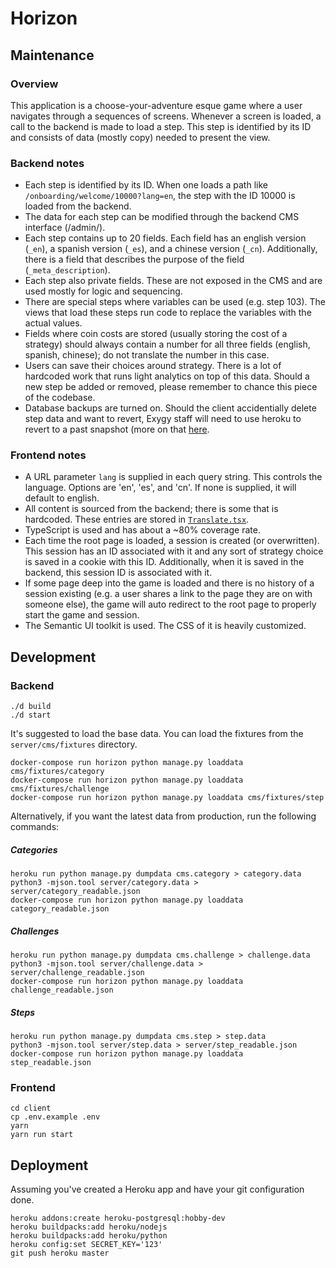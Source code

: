 # Horizon

## Maintenance

### Overview

This application is a choose-your-adventure esque game where a user navigates through a sequences of screens. Whenever a screen is loaded, a call to the backend is made to load a step. This step is identified by its ID and consists of data (mostly copy) needed to present the view. 

### Backend notes

* Each step is identified by its ID. When one loads a path like `/onboarding/welcome/10000?lang=en`, the step with the ID 10000 is loaded from the backend. 
* The data for each step can be modified through the backend CMS interface (/admin/). 
* Each step contains up to 20 fields. Each field has an english version (`_en`), a spanish version (`_es`), and a chinese version (`_cn`). Additionally, there is a field that describes the purpose of the field (`_meta_description`). 
* Each step also private fields. These are not exposed in the CMS and are used mostly for logic and sequencing.
* There are special steps where variables can be used (e.g. step 103). The views that load these steps run code to replace the variables with the actual values.
* Fields where coin costs are stored (usually storing the cost of a strategy) should always contain a number for all three fields (english, spanish, chinese); do not translate the number in this case.
* Users can save their choices around strategy. There is a lot of hardcoded work that runs light analytics on top of this data. Should a new step be added or removed, please remember to chance this piece of the codebase.
* Database backups are turned on. Should the client accidentially delete step data and want to revert, Exygy staff will need to use heroku to revert to a past snapshot (more on that [here](https://devcenter.heroku.com/articles/heroku-postgres-backups). 

### Frontend notes

* A URL parameter `lang` is supplied in each query string. This controls the language. Options are 'en', 'es', and 'cn'. If none is supplied, it will default to english. 
* All content is sourced from the backend; there is some that is hardcoded. These entries are stored in [`Translate.tsx`](/client/src/Translate.tsx). 
* TypeScript is used and has about a ~80% coverage rate.
* Each time the root page is loaded, a session is created (or overwritten). This session has an ID associated with it and any sort of strategy choice is saved in a cookie with this ID. Additionally, when it is saved in the backend, this session ID is associated with it.
* If some page deep into the game is loaded and there is no history of a session existing (e.g. a user shares a link to the page they are on with someone else), the game will auto redirect to the root page to properly start the game and session.
* The Semantic UI toolkit is used. The CSS of it is heavily customized.

## Development

### Backend

```
./d build
./d start
```

It's suggested to load the base data. You can load the fixtures from the `server/cms/fixtures` directory. 

```
docker-compose run horizon python manage.py loaddata cms/fixtures/category
docker-compose run horizon python manage.py loaddata cms/fixtures/challenge
docker-compose run horizon python manage.py loaddata cms/fixtures/step
```


Alternatively, if you want the latest data from production, run the following commands:

##### Categories

```
heroku run python manage.py dumpdata cms.category > category.data
python3 -mjson.tool server/category.data > server/category_readable.json
docker-compose run horizon python manage.py loaddata category_readable.json
```

##### Challenges

```
heroku run python manage.py dumpdata cms.challenge > challenge.data
python3 -mjson.tool server/challenge.data > server/challenge_readable.json
docker-compose run horizon python manage.py loaddata challenge_readable.json
```

##### Steps

```
heroku run python manage.py dumpdata cms.step > step.data
python3 -mjson.tool server/step.data > server/step_readable.json
docker-compose run horizon python manage.py loaddata step_readable.json
```

### Frontend
```
cd client
cp .env.example .env
yarn
yarn run start
```

## Deployment

Assuming you've created a Heroku app and have your git configuration done.

```
heroku addons:create heroku-postgresql:hobby-dev
heroku buildpacks:add heroku/nodejs
heroku buildpacks:add heroku/python
heroku config:set SECRET_KEY='123'
git push heroku master
```
